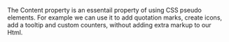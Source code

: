 The Content property is an essentail property of using CSS pseudo elements. 
For example we can use it to add quotation marks, create icons, add a tooltip 
and custom counters, without adding extra markup to our Html.